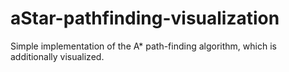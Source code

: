# aStar-pathfinding-visualization
Simple implementation of the A* path-finding algorithm, which is additionally visualized.
